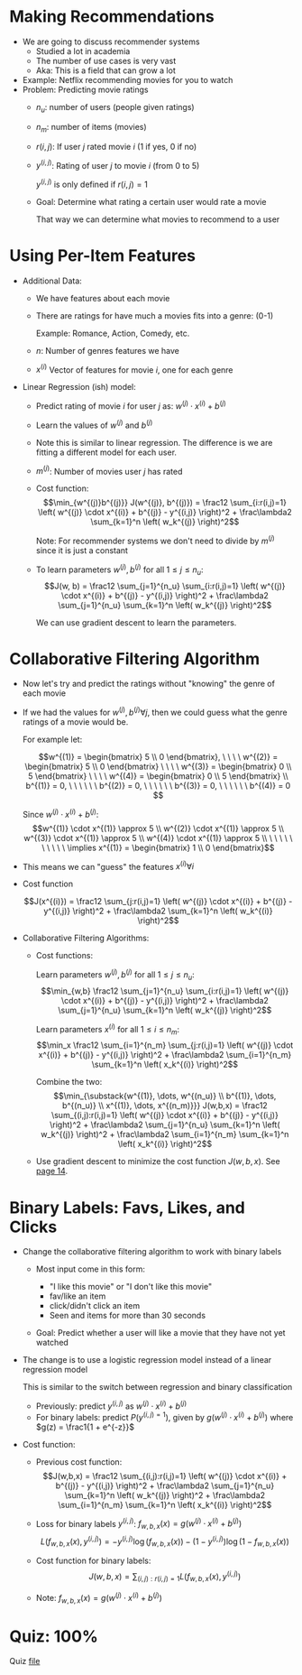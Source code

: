 # Making Recommendations
* We are going to discuss recommender systems
    * Studied a lot in academia
    * The number of use cases is very vast
    * Aka: This is a field that can grow a lot
* Example: Netflix recommending movies for you to watch
* Problem: Predicting movie ratings
    * $n_u$: number of users (people given ratings)
    * $n_m$: number of items (movies)
    * $r(i, j)$: If user $j$ rated movie $i$ (1 if yes, 0 if no)
    * $y^{(i,j)}$: Rating of user $j$ to movie $i$ (from 0 to 5)

        $y^{(i,j)}$ is only defined if $r(i,j) = 1$
    * Goal: Determine what rating a certain user would rate a movie

        That way we can determine what movies to recommend to a user

# Using Per-Item Features
* Additional Data:
    * We have features about each movie
    * There are ratings for have much a movies fits into a genre: (0-1)

        Example: Romance, Action, Comedy, etc.
    * $n$: Number of genres features we have
    * $x^{(i)}$ Vector of features for movie $i$, one for each genre
* Linear Regression (ish) model:
    * Predict rating of movie $i$ for user $j$ as: $w^{(j)} \cdot x^{(i)} + b^{(j)}$
    * Learn the values of $w^{(j)}$ and $b^{(j)}$
    * Note this is similar to linear regression. The difference is we are fitting a different model for each user.
    * $m^{(j)}$: Number of movies user $j$ has rated
    * Cost function:
        $$\min_{w^{(j)}b^{(j)}} J(w^{(j)}, b^{(j)}) = \frac12 \sum_{i:r(i,j)=1} \left( w^{(j)} \cdot x^{(i)} + b^{(j)} - y^{(i,j)} \right)^2 + \frac\lambda2 \sum_{k=1}^n \left( w_k^{(j)} \right)^2$$

        Note: For recommender systems we don't need to divide by $m^{(j)}$ since it is just a constant
    * To learn parameters $w^{(j)}, b^{(j)}$ for all $1 \le j \le n_u$:
        $$J(w, b) = \frac12 \sum_{j=1}^{n_u} \sum_{i:r(i,j)=1} \left( w^{(j)} \cdot x^{(i)} + b^{(j)} - y^{(i,j)} \right)^2 + \frac\lambda2 \sum_{j=1}^{n_u} \sum_{k=1}^n \left( w_k^{(j)} \right)^2$$

        We can use gradient descent to learn the parameters.

# Collaborative Filtering Algorithm
* Now let's try and predict the ratings without "knowing" the genre of each movie
* If we had the values for $w^{(j)}, b^{(j)} \forall j$, then we could guess what the genre ratings of a movie would be.

    For example let:

    $$w^{(1)} = \begin{bmatrix} 5 \\ 0 \end{bmatrix}, \ \ \ \ w^{(2)} = \begin{bmatrix} 5 \\ 0 \end{bmatrix} \ \ \ \ w^{(3)} = \begin{bmatrix} 0 \\ 5 \end{bmatrix} \ \ \ \ w^{(4)} = \begin{bmatrix} 0 \\ 5 \end{bmatrix} \\ b^{(1)} = 0, \ \ \ \ \ \ b^{(2)} = 0, \ \ \ \ \ \ b^{(3)} = 0, \ \ \ \ \ \ b^{(4)} = 0 $$

    Since $w^{(j)} \cdot x^{(i)} + b^{(j)}$:
    $$w^{(1)} \cdot x^{(1)} \approx 5 \\ w^{(2)} \cdot x^{(1)} \approx 5 \\ w^{(3)} \cdot x^{(1)} \approx 5 \\ w^{(4)} \cdot x^{(1)} \approx 5 \\ \ \ \ \ \ \ \ \ \ \ \implies x^{(1)} = \begin{bmatrix} 1 \\ 0 \end{bmatrix}$$
* This means we can "guess" the features $x^{(i)} \forall i$
* Cost function

    $$J(x^{(i)}) = \frac12 \sum_{j:r(i,j)=1} \left( w^{(j)} \cdot x^{(i)} + b^{(j)} - y^{(i,j)} \right)^2 + \frac\lambda2 \sum_{k=1}^n \left( w_k^{(i)} \right)^2$$
* Collaborative Filtering Algorithms:
    * Cost functions:

        Learn parameters $w^{(j)}, b^{(j)}$ for all $1 \le j \le n_u$:
        $$\min_{w,b} \frac12 \sum_{j=1}^{n_u} \sum_{i:r(i,j)=1} \left( w^{(j)} \cdot x^{(i)} + b^{(j)} - y^{(i,j)} \right)^2 + \frac\lambda2 \sum_{j=1}^{n_u} \sum_{k=1}^n \left( w_k^{(j)} \right)^2$$

        Learn parameters $x^{(i)}$ for all $1 \le i \le n_m$:
        $$\min_x \frac12 \sum_{i=1}^{n_m} \sum_{j:r(i,j)=1} \left( w^{(j)} \cdot x^{(i)} + b^{(j)} - y^{(i,j)} \right)^2 + \frac\lambda2 \sum_{i=1}^{n_m} \sum_{k=1}^n \left( x_k^{(i)} \right)^2$$

        Combine the two:
        $$\min_{\substack{w^{(1)}, \dots, w^{(n_u)} \\ b^{(1)}, \dots, b^{(n_u)} \\ x^{(1)}, \dots, x^{(n_m)}}} J(w,b,x) = \frac12 \sum_{(i,j):r(i,j)=1} \left( w^{(j)} \cdot x^{(i)} + b^{(j)} - y^{(i,j)} \right)^2 + \frac\lambda2 \sum_{j=1}^{n_u} \sum_{k=1}^n \left( w_k^{(j)} \right)^2 + \frac\lambda2 \sum_{i=1}^{n_m} \sum_{k=1}^n \left( x_k^{(i)} \right)^2$$
    * Use gradient descent to minimize the cost function $J(w, b, x)$. See [page 14](Lecture.pdf).

# Binary Labels: Favs, Likes, and Clicks
* Change the collaborative filtering algorithm to work with binary labels
    * Most input come in this form:
        * "I like this movie" or "I don't like this movie"
        * fav/like an item
        * click/didn't click an item
        * Seen and items for more than 30 seconds

    * Goal: Predict whether a user will like a movie that they have not yet watched
* The change is to use a logistic regression model instead of a linear regression model

    This is similar to the switch between regression and binary classification
    * Previously: predict $y^{(i,j)}$ as $w^{(j)} \cdot x^{(i)} + b^{(j)}$
    * For binary labels: predict $P(y^{(i,j) = 1})$, given by $g(w^{(j)} \cdot x^{(i)} + b^{(j)})$ where $g(z) = \frac1{1 + e^{-z}}$
* Cost function:

    * Previous cost function:
        $$J(w,b,x) = \frac12 \sum_{(i,j):r(i,j)=1} \left( w^{(j)} \cdot x^{(i)} + b^{(j)} - y^{(i,j)} \right)^2 + \frac\lambda2 \sum_{j=1}^{n_u} \sum_{k=1}^n \left( w_k^{(j)} \right)^2 + \frac\lambda2 \sum_{i=1}^{n_m} \sum_{k=1}^n \left( x_k^{(i)} \right)^2$$

    * Loss for binary labels $y^{(i,j)}$: $f_{w,b,x}(x) = g(w^{(j)} \cdot x^{(i)} + b^{(j)})$
        $$L(f_{w,b,x}(x), y^{(i,j)}) = -y^{(i,j)}\log \left( f_{w,b,x}(x) \right) - (1-y^{(i,j)})\log \left( 1-f_{w,b,x}(x) \right)$$

    * Cost function for binary labels:
        $$J(w, b, x) = \sum_{(i,j):r(i,j)=1} L(f_{w,b,x}(x), y^{(i,j)})$$

    * Note: $f_{w,b,x}(x) = g(w^{(j)} \cdot x^{(i)} + b^{(j)})$

# Quiz: 100%
Quiz [file](Quizzes.md#collaborative-filtering)
